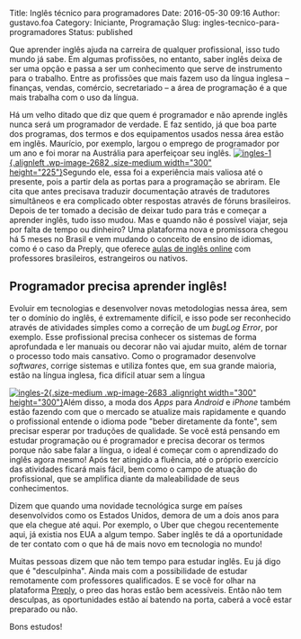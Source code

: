 Title: Inglês técnico para programadores
Date: 2016-05-30 09:16
Author: gustavo.foa
Category: Iniciante, Programação
Slug: ingles-tecnico-para-programadores
Status: published

Que aprender inglês ajuda na carreira de qualquer profissional, isso
tudo mundo já sabe. Em algumas profissões, no entanto, saber inglês
deixa de ser uma opção e passa a ser um conhecimento que serve de
instrumento para o trabalho. Entre as profissões que mais fazem uso da
língua inglesa – finanças, vendas, comércio, secretariado – a área de
programação é a que mais trabalha com o uso da língua.

Há um velho ditado que diz que quem é programador e não aprende inglês
nunca será um programador de verdade. E faz sentido, já que boa parte
dos programas, dos termos e dos equipamentos usados nessa área estão em
inglês. Maurício, por exemplo, largou o emprego de programador por um
ano e foi morar na Austrália para aperfeiçoar seu inglês.
[![ingles-1](http://www.dicasdeprogramacao.com.br/wp-content/uploads/ingles-1-300x225.jpg){.alignleft
.wp-image-2682 .size-medium width="300"
height="225"}](https://preply.com/pt/aulas-ingl%C3%AAs-online)Segundo
ele, essa foi a experiência mais valiosa até o presente, pois a partir
dela as portas para a programação se abriram. Ele cita que antes
precisava traduzir documentação através de tradutores simultâneos e era
complicado obter respostas através de fóruns brasileiros. Depois de ter
tomado a decisão de deixar tudo para trás e começar a aprender inglês,
tudo isso mudou. Mas e quando não é possível viajar, seja por falta de
tempo ou dinheiro? Uma plataforma nova e promissora chegou há 5 meses no
Brasil e vem mudando o conceito de ensino de idiomas, como é o caso da
Preply, que oferece [<u>aulas de inglês
online</u>](https://preply.com/pt/aulas-ingl%C3%AAs-online) com
professores brasileiros, estrangeiros ou nativos.

Programador precisa aprender inglês!
------------------------------------

Evoluir em tecnologias e desenvolver novas metodologias nessa área, sem
ter o domínio do inglês, é extremamente difícil, e isso pode ser
reconhecido através de atividades simples como a correção de um *bugLog
Error*, por exemplo. Esse profissional precisa conhecer os sistemas de
forma aprofundada e ler manuais ou decorar não vai ajudar muito, além de
tornar o processo todo mais cansativo. Como o programador desenvolve
*softwares*, corrige sistemas e utiliza fontes que, em sua grande
maioria, estão na língua inglesa, fica difícil atuar sem a língua

[![ingles-2](http://www.dicasdeprogramacao.com.br/wp-content/uploads/ingles-2-300x300.jpg){.size-medium
.wp-image-2683 .alignright width="300"
height="300"}](https://preply.com/pt/aulas-ingl%C3%AAs-online)Além
disso, a moda dos *Apps* para *Android* e *iPhone* também estão fazendo
com que o mercado se atualize mais rapidamente e quando o profissional
entende o idioma pode "beber diretamente da fonte", sem precisar esperar
por traduções de qualidade. Se você está pensando em estudar programação
ou é programador e precisa decorar os termos porque não sabe falar a
língua, o ideal é começar com o aprendizado do inglês agora mesmo! Após
ter atingido a fluência, até o próprio exercício das atividades ficará
mais fácil, bem como o campo de atuação do profissional, que se
amplifica diante da maleabilidade de seus conhecimentos.

Dizem que quando uma novidade tecnológica surge em países desenvolvidos
como os Estados Unidos, demora de um a dois anos para que ela chegue até
aqui. Por exemplo, o Uber que chegou recentemente aqui, já existia nos
EUA a algum tempo. Saber inglês te dá a oportunidade de ter contato
com o que há de mais novo em tecnologia no mundo!

Muitas pessoas dizem que não tem tempo para estudar inglês. Eu já digo
que é "desculpinha". Ainda mais com a possibilidade de estudar
remotamente com professores qualificados. E se você for olhar na
plataforma [Preply](https://preply.com/pt/aulas-ingl%C3%AAs-online), o
preo das horas estão bem acessíveis. Então não tem
desculpas, as oportunidades estão aí batendo na porta, caberá a você
estar preparado ou não.

Bons estudos!
